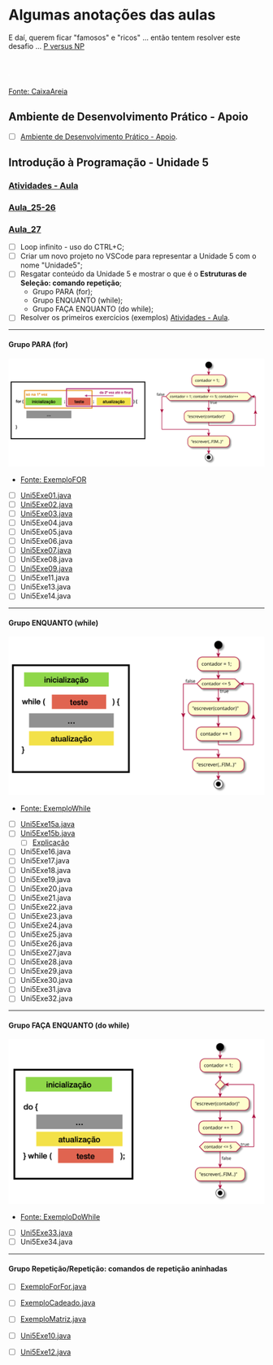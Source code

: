 <!--  FIXME:
### [Aula_25](Unidade5/aula.md#Aula_25 "	18-04-2022	segunda	")	18-04-2022	segunda
### [Aula_26](Unidade5/aula.md#Aula_26 "	20-04-2022	quarta		20-04-2022	quarta
### [Aula_27](Unidade5/aula.md#Aula_27 "	20-04-2022	quarta	")	20-04-2022	quarta
### [Aula_28](Unidade5/aula.md#Aula_28 "	25-04-2022	segunda	")	25-04-2022	segunda
### [Aula_29](Unidade5/aula.md#Aula_29 "	27-04-2022	quarta		27-04-2022	quarta
### [Aula_30](Unidade5/aula.md#Aula_30 "	27-04-2022	quarta	")	27-04-2022	quarta
### [Aula_31](Unidade5/aula.md#Aula_31 "	02-05-2022	segunda	")	02-05-2022	segunda
### [Aula_32](Unidade5/aula.md#Aula_32 "	04-05-2022	quarta		04-05-2022	quarta
### [Aula_33](Unidade5/aula.md#Aula_33 "	04-05-2022	quarta	")	04-05-2022	quarta
-->

# Algumas anotações das aulas

E daí, querem ficar "famosos" e "ricos" ... então tentem resolver este desafio ...
  [P versus NP](<https://pt.wikipedia.org/wiki/P_versus_NP> "P versus NP")  

## ![Rabiscos](aula.drawio.svg)

[Fonte: CaixaAreia](src/CaixaAreia.java "Fonte: CaixaAreia")  

## Ambiente de Desenvolvimento Prático - Apoio

- [ ] [Ambiente de Desenvolvimento Prático - Apoio](IDEapoio.md "Ambiente de Desenvolvimento Prático").  

## Introdução à Programação - Unidade 5

### [Atividades - Aula](atividadeAula.md "Atividades - Aula")  

### [Aula_25-26](../cronograma.md#Aula_25-26)

### [Aula_27](../cronograma.md#Aula_27)

- [ ] Loop infinito - uso do CTRL+C;  
- [ ] Criar um novo projeto no VSCode para representar a Unidade 5 com o nome "Unidade5";  
- [ ] Resgatar conteúdo da Unidade 5 e mostrar o que é o **Estruturas de Seleção: comando repetição**;  
  - Grupo PARA (for);  
  - Grupo ENQUANTO (while);  
  - Grupo FAÇA ENQUANTO (do while);  
- [ ] Resolver os primeiros exercícios (exemplos) [Atividades - Aula](atividadeAula.md "Atividades - Aula").  

----------

#### Grupo PARA (for)

![RepeticaoFor](fluxogramas/RepeticaoFor.drawio.svg "RepeticaoFor")  

- [Fonte: ExemploFOR](src/ExemploFOR.java "Fonte: ExemploFOR")  

<!-- FIXME: alguns com fluxograma -->
- [ ] [Uni5Exe01.java](src/Uni5Exe01.java "Uni5Exe01.java") <!-- prof. completo -->  
- [ ] [Uni5Exe02.java](src/Uni5Exe02.java "Uni5Exe02.java")  
- [ ] [Uni5Exe03.java](src/Uni5Exe03.java "Uni5Exe03.java")  
- [ ] Uni5Exe04.java  
- [ ] Uni5Exe05.java  
- [ ] Uni5Exe06.java  
- [ ] [Uni5Exe07.java](src/Uni5Exe07.java "Uni5Exe07.java")  
- [ ] Uni5Exe08.java  
- [ ] [Uni5Exe09.java](src/Uni5Exe09.java "Uni5Exe09.java")  
- [ ] Uni5Exe11.java  
- [ ] Uni5Exe13.java  
- [ ] Uni5Exe14.java  

----------

#### Grupo ENQUANTO (while)

![RepeticaoWhile](fluxogramas/RepeticaoWhile.drawio.svg "RepeticaoWhile")  

- [Fonte: ExemploWhile](src/ExemploWhile.java "Fonte: ExemploWhile")  

<!-- FIXME: alguns com fluxograma -->
- [ ] [Uni5Exe15a.java](src/Uni5Exe15a.java "Uni5Exe15a.java") <!-- prof. completo -->  
- [ ] [Uni5Exe15b.java](src/Uni5Exe15b.java "Uni5Exe15b.java") <!-- prof. completo -->  
  - [ ] [Explicação](fluxogramas/Uni5Exe15.drawio.svg "Explicação")
- [ ] Uni5Exe16.java  
- [ ] Uni5Exe17.java  
- [ ] Uni5Exe18.java  
- [ ] Uni5Exe19.java  
- [ ] Uni5Exe20.java  
- [ ] Uni5Exe21.java  
- [ ] Uni5Exe22.java  
- [ ] Uni5Exe23.java  
- [ ] Uni5Exe24.java  
- [ ] Uni5Exe25.java  
- [ ] Uni5Exe26.java  
- [ ] Uni5Exe27.java  
- [ ] Uni5Exe28.java  
- [ ] Uni5Exe29.java  
- [ ] Uni5Exe30.java  
- [ ] Uni5Exe31.java  
- [ ] Uni5Exe32.java  

----------

#### Grupo FAÇA ENQUANTO (do while)

![RepeticaoDoWhile](fluxogramas/RepeticaoDoWhile.drawio.svg "RepeticaoDoWhile")  

- [Fonte: ExemploDoWhile](src/ExemploDoWhile.java "Fonte: ExemploDoWhile")  

<!-- FIXME: alguns com fluxograma -->
- [ ] [Uni5Exe33.java](src/Uni5Exe33.java "Uni5Exe33.java")  
- [ ] Uni5Exe34.java  

----------

#### Grupo Repetição/Repetição: comandos de repetição aninhadas
  
- [ ] [ExemploForFor.java](src/ExemploForFor.java "ExemploForFor.java") <!-- prof. completo -->  
- [ ] [ExemploCadeado.java](src/ExemploCadeado.java "ExemploCadeado.java")  <!-- prof. completo -->  
- [ ] [ExemploMatriz.java](src/ExemploMatriz.java "ExemploMatriz.java")  <!-- prof. completo -->  

- [ ] [Uni5Exe10.java](src/Uni5Exe10.java "Uni5Exe10.java")  
- [ ] [Uni5Exe12.java](src/Uni5Exe12.java "Uni5Exe12.java")  
